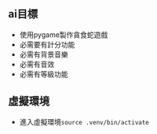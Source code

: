 ## ai目標
- 使用pygame製作貪食蛇遊戲
- 必需要有計分功能
- 必需有背景音樂
- 必需有音效
- 必需有等級功能

## 虛擬環境
- 進入虛擬環境`source .venv/bin/activate`

